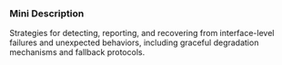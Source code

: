 ### Mini Description

Strategies for detecting, reporting, and recovering from interface-level failures and unexpected behaviors, including graceful degradation mechanisms and fallback protocols.

